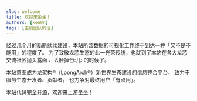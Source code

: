```yaml
---
slug: welcome
title: 欢迎来坐坐！
authors: [xen0n]
tags: [主创团队的话]
---
```


经过几个月的断断续续建设，本站所含数据的可视化工作终于到达一种「又不是不能用」的程度了。
为了致敬龙芯生态的此一光荣传统，也就到了本站在各大龙芯交流社区抛头露面 ~~、丢脸掉份:儿:~~ 的时候了。

本站意图成为龙架构&reg;（LoongArch&reg;）新世界生态建设的信息整合平台，
致力于服务生态开发者、贡献者，
也力争对最终用户「有点用」。

本站代码[完全开源][this-site]，欢迎来上游坐坐！

[this-site]: https://github.com/loongson-community/areweloongyet
